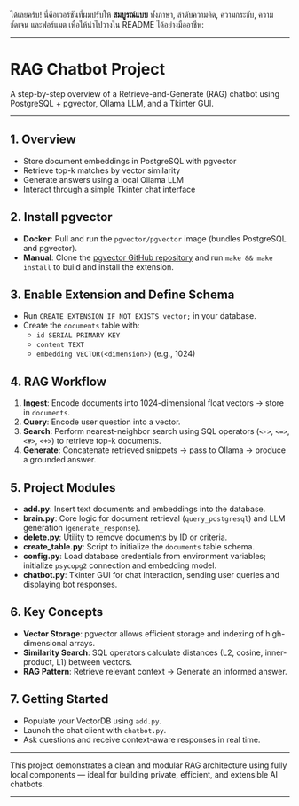 ได้เลยครับ! นี่คือเวอร์ชันที่ผมปรับให้ **สมบูรณ์แบบ** ทั้งภาษา, ลำดับความคิด, ความกระชับ, ความชัดเจน และฟอร์แมต เพื่อให้นำไปวางใน README ได้อย่างมืออาชีพ:

---

# RAG Chatbot Project

A step-by-step overview of a Retrieve-and-Generate (RAG) chatbot using PostgreSQL + pgvector, Ollama LLM, and a Tkinter GUI.

---

## 1. Overview  
- Store document embeddings in PostgreSQL with pgvector  
- Retrieve top-k matches by vector similarity  
- Generate answers using a local Ollama LLM  
- Interact through a simple Tkinter chat interface  

## 2. Install pgvector  
- **Docker**: Pull and run the `pgvector/pgvector` image (bundles PostgreSQL and pgvector).  
- **Manual**: Clone the [pgvector GitHub repository](https://github.com/pgvector/pgvector) and run `make && make install` to build and install the extension.  

## 3. Enable Extension and Define Schema  
- Run `CREATE EXTENSION IF NOT EXISTS vector;` in your database.  
- Create the `documents` table with:  
  - `id SERIAL PRIMARY KEY`  
  - `content TEXT`  
  - `embedding VECTOR(<dimension>)` (e.g., 1024)

## 4. RAG Workflow  
1. **Ingest**: Encode documents into 1024-dimensional float vectors → store in `documents`.  
2. **Query**: Encode user question into a vector.  
3. **Search**: Perform nearest-neighbor search using SQL operators (`<->`, `<=>`, `<#>`, `<+>`) to retrieve top-k documents.  
4. **Generate**: Concatenate retrieved snippets → pass to Ollama → produce a grounded answer.

## 5. Project Modules  
- **add.py**: Insert text documents and embeddings into the database.  
- **brain.py**: Core logic for document retrieval (`query_postgresql`) and LLM generation (`generate_response`).  
- **delete.py**: Utility to remove documents by ID or criteria.  
- **create_table.py**: Script to initialize the `documents` table schema.  
- **config.py**: Load database credentials from environment variables; initialize `psycopg2` connection and embedding model.  
- **chatbot.py**: Tkinter GUI for chat interaction, sending user queries and displaying bot responses.

## 6. Key Concepts  
- **Vector Storage**: pgvector allows efficient storage and indexing of high-dimensional arrays.  
- **Similarity Search**: SQL operators calculate distances (L2, cosine, inner-product, L1) between vectors.  
- **RAG Pattern**: Retrieve relevant context → Generate an informed answer.

## 7. Getting Started  
- Populate your VectorDB using `add.py`.  
- Launch the chat client with `chatbot.py`.  
- Ask questions and receive context-aware responses in real time.

---

This project demonstrates a clean and modular RAG architecture using fully local components — ideal for building private, efficient, and extensible AI chatbots.

---
